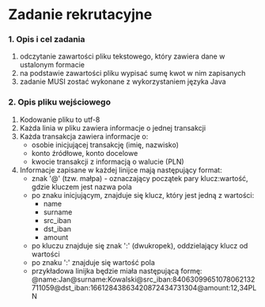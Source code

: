 # Zadanie rekrutacyjne

### 1. Opis i cel zadania
1. odczytanie zawartości pliku tekstowego, który zawiera dane w ustalonym formacie
2. na podstawie zawartości pliku wypisać sumę kwot w nim zapisanych
3. zadanie MUSI zostać wykonane z wykorzystaniem języka Java

### 2. Opis pliku wejściowego
1. Kodowanie pliku to utf-8
2. Każda linia w pliku zawiera informacje o jednej transakcji
3. Każda transakcja zawiera informacje o:
    *  osobie inicjującej transakcję (imię, nazwisko)
    *  konto źródłowe, konto docelowe
    *  kwocie transakcji z informacją o walucie (PLN)
4. Informacje zapisane w każdej linijce mają następujący format:
    *  znak '@' (tzw. małpa) - oznaczający początek pary klucz:wartość, gdzie kluczem jest nazwa pola
    *  po znaku inicjującym, znajduje się klucz, który jest jedną z wartości:
        *  name
        *  surname
        *  src_iban
        *  dst_iban
        *  amount
    *  po kluczu znajduje się znak ':' (dwukropek), oddzielający klucz od wartości
    *  po znaku ':' znajduje się wartość pola
    *  przykładowa linijka będzie miała następującą formę: @name:Jan@surname:Kowalski@src_iban:84063099651078062132711059@dst_iban:16612843863420872434731304@amount:12,34PLN